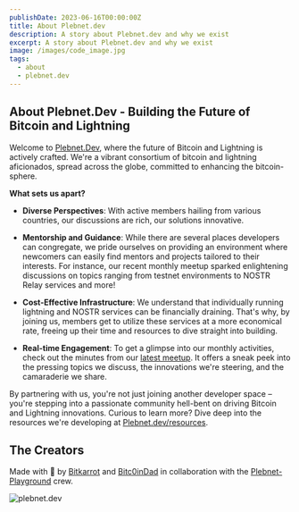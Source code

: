 ```yaml
---
publishDate: 2023-06-16T00:00:00Z
title: About Plebnet.dev
description: A story about Plebnet.dev and why we exist
excerpt: A story about Plebnet.dev and why we exist
image: /images/code_image.jpg
tags:
  - about
  - plebnet.dev
---
```


## **About Plebnet.Dev - Building the Future of Bitcoin and Lightning**

Welcome to [Plebnet.Dev](https://plebnet.dev), where the future of Bitcoin and Lightning is actively crafted. We're a vibrant consortium of bitcoin and lightning aficionados, spread across the globe, committed to enhancing the bitcoin-sphere.

**What sets us apart?**

- **Diverse Perspectives**: With active members hailing from various countries, our discussions are rich, our solutions innovative.
- **Mentorship and Guidance**: While there are several places developers can congregate, we pride ourselves on providing an environment where newcomers can easily find mentors and projects tailored to their interests. For instance, our recent monthly meetup sparked enlightening discussions on topics ranging from testnet environments to NOSTR Relay services and more!

- **Cost-Effective Infrastructure**: We understand that individually running lightning and NOSTR services can be financially draining. That's why, by joining us, members get to utilize these services at a more economical rate, freeing up their time and resources to dive straight into building.

- **Real-time Engagement**: To get a glimpse into our monthly activities, check out the minutes from our [latest meetup](https://github.com/plebnet-dev/meeting-notes/blob/main/PlebNetDev_Meeting_Notes_Jul2023.md). It offers a sneak peek into the pressing topics we discuss, the innovations we're steering, and the camaraderie we share.

By partnering with us, you're not just joining another developer space – you're stepping into a passionate community hell-bent on driving Bitcoin and Lightning innovations. Curious to learn more? Dive deep into the resources we're developing at [Plebnet.dev/resources](/resources).

## The Creators

Made with 🧡 by [Bitkarrot](https://github.com/bitkarrot/) and [Bitc0inDad](https://github.com/Bitc0indad/) in collaboration with the [Plebnet-Playground](https://github.com/PLEBNET-PLAYGROUND/) crew.

![plebnet.dev](/images/logo-dark-horiz-transparent.png)
